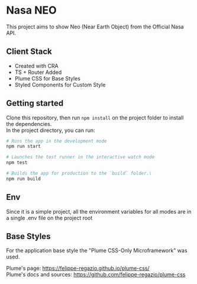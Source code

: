 # Nasa NEO

This project aims to show Neo (Near Earth Object) from the Official Nasa API.

## Client Stack

- Created with CRA
- TS + Router Added
- Plume CSS for Base Styles
- Styled Components for Custom Style

## Getting started

Clone this repository, then run `npm install` on the project folder to install the dependencies.  
In the project directory, you can run:

```bash
# Runs the app in the development mode
npm run start
```

```bash
# Launches the test runner in the interactive watch mode
npm test
```

```bash
# Builds the app for production to the `build` folder.\
npm run build
```

## Env

Since it is a simple project, all the environment variables for all modes are in a single .env file on the project root

## Base Styles

For the application base style the "Plume CSS-Only Microframework" was used.  

Plume's page: https://felippe-regazio.github.io/plume-css/  
Plume's docs and sources: https://github.com/felippe-regazio/plume-css
